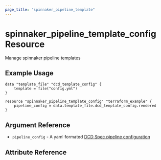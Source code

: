 ```yaml
---
page_title: "spinnaker_pipeline_template"
---
```


# spinnaker_pipeline_template_config Resource

Manage spinnaker pipeline templates

## Example Usage

```hcl
data "template_file" "dcd_template_config" {
    template = file("config.yml")
}

resource "spinnaker_pipeline_template_config" "terraform_example" {
    pipeline_config = data.template_file.dcd_template_config.rendered
}
```

## Argument Reference

- `pipeline_config` - A yaml formated [DCD Spec pipeline configuration](https://github.com/spinnaker/dcd-spec/blob/master/PIPELINE_TEMPLATES.md#configurations)

## Attribute Reference
